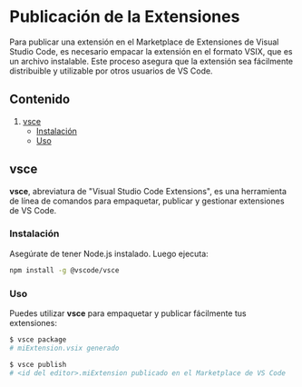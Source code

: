 # Publicación de la Extensiones

Para publicar una extensión en el Marketplace de Extensiones de Visual Studio Code, es necesario empacar la extensión en el formato VSIX, que es un archivo instalable. Este proceso asegura que la extensión sea fácilmente distribuible y utilizable por otros usuarios de VS Code.

## Contenido

1. [vsce](#vsce)
   - [Instalación](#instalación)
   - [Uso](#uso)

## vsce

**vsce**, abreviatura de "Visual Studio Code Extensions", es una herramienta de línea de comandos para empaquetar, publicar y gestionar extensiones de VS Code.

### Instalación

Asegúrate de tener Node.js instalado. Luego ejecuta:

```bash
npm install -g @vscode/vsce
```

### Uso

Puedes utilizar **vsce** para empaquetar y publicar fácilmente tus extensiones:

```bash
$ vsce package
# miExtension.vsix generado
```
```bash
$ vsce publish
# <id del editor>.miExtension publicado en el Marketplace de VS Code
```


